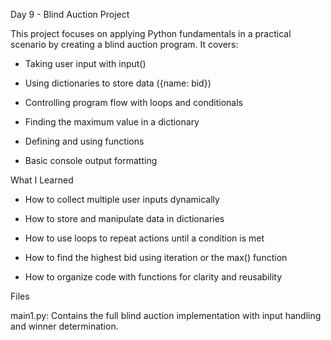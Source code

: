 Day 9 - Blind Auction Project

This project focuses on applying Python fundamentals in a practical scenario by creating a blind auction program. It covers:

- Taking user input with input()

- Using dictionaries to store data ({name: bid})

- Controlling program flow with loops and conditionals

- Finding the maximum value in a dictionary

- Defining and using functions

- Basic console output formatting

What I Learned

- How to collect multiple user inputs dynamically

- How to store and manipulate data in dictionaries

- How to use loops to repeat actions until a condition is met

- How to find the highest bid using iteration or the max() function

- How to organize code with functions for clarity and reusability

Files

main1.py: Contains the full blind auction implementation with input handling and winner determination.